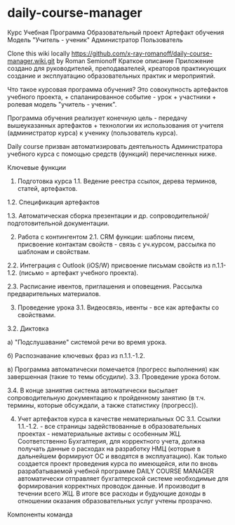 # daily-course-manager

Курс Учебная Программа Образовательный проект Артефакт обучения Модель "Учитель - ученик" Администратор Пользователь

Clone this wiki locally
https://github.com/x-ray-romanoff/daily-course-manager.wiki.git
by Roman Semionoff
Краткое описание
Приложение создано для руководителей, преподавателей, креаторов практикующих создание и эксплуатацию образовательных практик и мероприятий.

Что такое курсовая программа обучения?
Это совокупность артефактов учебного проекта, + спаланированное событие - урок + участники + ролевая модель "учитель - ученик".

Программа обучения реализует конечную цель - передачу вышеуказанных артефактов + технологии их использования от учителя (администратор курса) к ученику (пользователь курса).

Daily course призван автоматизировать деятельность Администратора учебного курса с помощью средств (функций) перечисленных ниже.

Ключевые функции
1. Подготовка курса
1.1. Ведение реестра ссылок, дерева терминов, статей, артефактов.

1.2. Спецификация артефактов

1.3. Автоматическая сборка презентации и др. сопроводительной/подготовительной документации.

2. Работа с контингентом
2.1. CRM функции: шаблоны писем, присвоение контактам свойств - связь с уч.курсом, рассылка по шаблонам и свойствам.

2.2. Интеграция с Outlook (iOS/W) присвоение письмам свойств из п.1.1-1.2. (письмо = артефакт учебного проекта).

2.3. Расписание ивентов, приглашения и оповещения. Рассылка предварительных материалов.

3. Проведение урока
3.1. Видеосвязь, ивенты - все как артефакты со свойствами.

3.2. Диктовка

 а) "Подслушавание" системой речи во время урока.

 б) Распознавание ключевых фраз из п.1.1.-1.2.

 в) Программа автоматически помечается (прогресс выполнения) как завершенная (такие то темы обсудили).
3.3. Проведение урока ботом.

3.4. В конце заниятия система автоматически высылает сопроводительную документацию к пройденному занятию (в т.ч. термины, которые обсуждали, а также статистику (прогресс)).

4. Учет артефактов курса в качестве нематериальных ОС
3.1. Ссылки 1.1.-1.2. - все страницы задействованные в образовательных проектах - нематериальные активы с особенным ЖЦ. Соответственно Бухгалтерия, для корректного учета, должна получать данные о расходах на разработку НМЦ (которые в дальнейшем формируют ОС и вводятся в эксплуатацию). Как только создается проект проведения курса по имеющейся, или по вновь разрабатываемой учебной программе DAILY COURSE MANAGER автоматически отправляет бухгалтерской системе необходимые для формирования корректных проводок данные. И производит в течении всего ЖЦ. В итоге все расходы и будующие доходы в отношении оказания образовательных услуг учтены прозрачно.

Компоненты
команда
